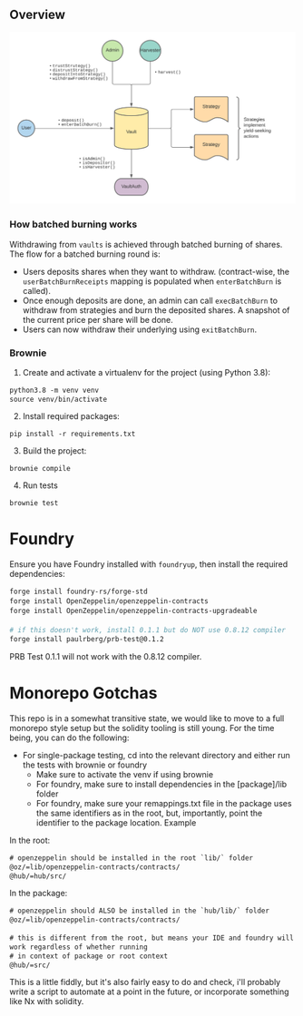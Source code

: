 
## Overview

![](./vaults/overview.png)

### How batched burning works

Withdrawing from `vaults` is achieved through batched burning of shares. The flow for a batched burning round is:

- Users deposits shares when they want to withdraw. (contract-wise, the `userBatchBurnReceipts` mapping is populated when `enterBatchBurn` is called).
- Once enough deposits are done, an admin can call `execBatchBurn` to withdraw from strategies and burn the deposited shares. A snapshot of the current price per share will be done.
- Users can now withdraw their underlying using `exitBatchBurn`.

### Brownie

1. Create and activate a virtualenv for the project (using Python 3.8):

```
python3.8 -m venv venv
source venv/bin/activate
```

2. Install required packages:

```
pip install -r requirements.txt
```


3. Build the project:

```
brownie compile
```

4. Run tests

```
brownie test
```


# Foundry

Ensure you have Foundry installed with `foundryup`, then install the required dependencies:

```sh
forge install foundry-rs/forge-std
forge install OpenZeppelin/openzeppelin-contracts
forge install OpenZeppelin/openzeppelin-contracts-upgradeable

# if this doesn't work, install 0.1.1 but do NOT use 0.8.12 compiler
forge install paulrberg/prb-test@0.1.2


```
PRB Test 0.1.1 will not work with the 0.8.12 compiler.

# Monorepo Gotchas

This repo is in a somewhat transitive state, we would like to move to a full monorepo style setup but the solidity tooling is still young.
For the time being, you can do the following:

- For single-package testing, cd into the relevant directory and either run the tests with brownie or foundry
    - Make sure to activate the venv if using brownie
    - For foundry, make sure to install dependencies in the [package]/lib folder
    - For foundry, make sure your remappings.txt file in the package uses the same identifiers as in the root, but, importantly, point the identifier to the package location. Example


In the root:

```
# openzeppelin should be installed in the root `lib/` folder
@oz/=lib/openzeppelin-contracts/contracts/
@hub/=hub/src/
```

In the package:

```
# openzeppelin should ALSO be installed in the `hub/lib/` folder
@oz/=lib/openzeppelin-contracts/contracts/

# this is different from the root, but means your IDE and foundry will work regardless of whether running
# in context of package or root context
@hub/=src/
```
This is a little fiddly, but it's also fairly easy to do and check, i'll probably write a script to automate at a point in the future, or incorporate something like Nx with solidity.